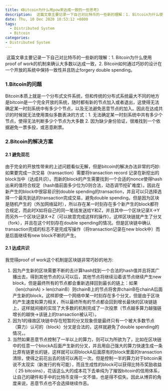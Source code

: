 ```yaml
---
title: 《Bitcoin为什么用pow来达成一致的一些思考》
description:  这篇文章主要记录一下自己对比特币的一些新的理解：1. Bitcoin为什么使用proof of work的机制来确认大多数以达成一致，2. Bitcoin如何通过巧妙的设计在一个开放的系统中保持一致性并且防止forgery double spending
date: Thu, 10 Dec 2020 10:53:12 +0800
tags:
  - Distributed System
  - Bitcoin
categories:
- Distributed System
---
```


​	这篇文章主要记录一下自己对比特币的一些新的理解：1. Bitcoin为什么使用proof of work的机制来确认大多数以达成一致，2. Bitcoin如何通过巧妙的设计在一个开放的系统中保持一致性并且防止forgery double spending。

### 1.Bitcoin的问题

​	Bitcoin本质上就是一个分布式文件系统，但和传统的分布式系统最大不同的地方是bitcoin是一个完全开放的系统，随时都有新的节点加入或者退出，这使得无法确定某一时刻系统中有多少个节点，以及无法避免恶意节点的加入。因此在达成共识的时候就无法使用类似多数表决的方式：1. 无法确定某一时刻系统中共有多少个节点，使得无法判断多少个节点为大多数  2. 因为缺少身份验证，很难找到一个依据避免一票多投，或恶意刷票。

### 2.Bitcoin的解决方案

#### 2.1 避免双花

​	由于完全的开放性带来的上述问题看似无解，但是bitcoin的解决办法非常的巧妙: 如果要完成一次交易（transaction）需要将transaction record 记录在新挖出的block当中（达成共识）。而新的block的产生需要找到一个合适的nonce使得hash出来的值符合规定（hash值前面多少位为0则合法，动态调节挖矿难度）。因此在新产生的block中很容易识别double spending的transaction，并且可以只选择选择一个最先到达的transaction完成交易，避免double spending。但是因为区块是随机产生的（外加网络延时），所以存在某一时刻存在多个新产生的block都符合规定，而此时X如将自己的同一笔钱发送给Y和Z，并且其中一个区块记录X->Y而另外一个区块记录X->Z（可以故意完成这样的操作）。这样区块链就产生了分叉（fork），并且在这个时刻存在double spending的情况。但是区块链中确认transaction完成的标志不是完成写操作（将transaction记录在new block中）而是后面继续有new block不断的产生。

#### 2.1 达成共识

我觉得proof of work这个机制是区块链非常巧妙的地方:

1. 因为产生新的区块需要不断的去计算hash找到一个合法的hash值并且将其广播出去，得到其他节点的认可以后，其他节点将继续沿着该节点继续产生new block，但是最终所有的节点都会重新选择回到最长的链上：如果（len(chainA) > len(chainB）则chainB上的节点将舍弃chainB在chainA后面产生新的block，这样即使一个网络中某一时刻存在多个分叉，但是由于区块的产生速度和算力相关，所以最终所有的节点都会回到增长最快的区块链链上，这样就间接的实现了大多数的机制完成了一次投票（节点越多算力越强链增长的越快->该链上的transaction被认可）。
2. 因为1的缘故区块链中存在短暂的分叉现象但是最终只有一个被大多数节点（算力）认可的（block）分叉是合法的，这样就避免了double spending的情况，。
3. 当然如果恶意节点控制了一半以上的算力，则可以为所欲为了，比如在区块链中的任意一个blockA后面产生新的分叉，并且用自己强大的算力快速生成一条比原有链更长的链，这样就可以将blockA后面原有的block里面的transaction清除，使得之前花出去的钱可以再花一次。但是控制一半的算力对于bitcoin来说不太现实（新发行的有可能），而且生成性的block可以获得比特币奖励收益（ 25 bitcoins），花话这么大的成本花下去单纯为了摧毁bitcoin的信用体系，让自己的硬件和手中的比特币变得一文不值，也是得不偿失。因此从博弈的角度来说，恶意节点也不会选择继续作恶。

